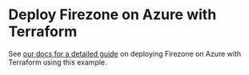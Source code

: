 # Deploy Firezone on Azure with Terraform

See
[our docs for a detailed guide](https://www.firezone.dev/kb/automate/terraform/azure)
on deploying Firezone on Azure with Terraform using this example.
